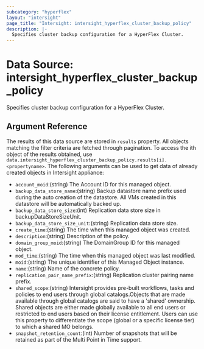 ```yaml
---
subcategory: "hyperflex"
layout: "intersight"
page_title: "Intersight: intersight_hyperflex_cluster_backup_policy"
description: |-
  Specifies cluster backup configuration for a HyperFlex Cluster.
---
```


# Data Source: intersight_hyperflex_cluster_backup_policy
Specifies cluster backup configuration for a HyperFlex Cluster.
## Argument Reference
The results of this data source are stored in `results` property.
All objects matching the filter criteria are fetched through pagination.
To access the ith object of the results obtained, use `data.intersight_hyperflex_cluster_backup_policy.results[i].<propertyname>`.
The following arguments can be used to get data of already created objects in Intersight appliance:
* `account_moid`:(string) The Account ID for this managed object. 
* `backup_data_store_name`:(string) Backup datastore name prefix used during the auto creation of the datastore. All VMs created in this datastore will be automatically backed up. 
* `backup_data_store_size`:(int) Replication data store size in backupDataStoreSizeUnit. 
* `backup_data_store_size_unit`:(string) Replication data store size. 
* `create_time`:(string) The time when this managed object was created. 
* `description`:(string) Description of the policy. 
* `domain_group_moid`:(string) The DomainGroup ID for this managed object. 
* `mod_time`:(string) The time when this managed object was last modified. 
* `moid`:(string) The unique identifier of this Managed Object instance. 
* `name`:(string) Name of the concrete policy. 
* `replication_pair_name_prefix`:(string) Replication cluster pairing name prefix. 
* `shared_scope`:(string) Intersight provides pre-built workflows, tasks and policies to end users through global catalogs.Objects that are made available through global catalogs are said to have a 'shared' ownership. Shared objects are either made globally available to all end users or restricted to end users based on their license entitlement. Users can use this property to differentiate the scope (global or a specific license tier) to which a shared MO belongs. 
* `snapshot_retention_count`:(int) Number of snapshots that will be retained as part of the Multi Point in Time support. 
 